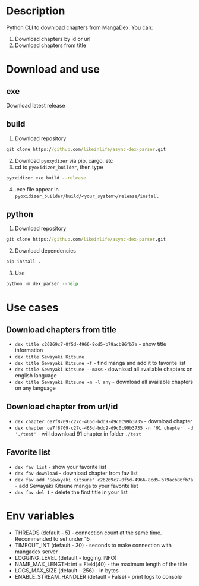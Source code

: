 # Description

Python CLI to download chapters from MangaDex.
You can:
1. Download chapters by id or url
2. Download chapters from title

# Download and use

## exe
Download latest release

## build
1. Download repository
```cmd
git clone https://github.com/likeinlife/async-dex-parser.git
```
2. Download `pyoxydizer` via pip, cargo, etc
3. cd to `pyoxidizer_builder`, then type
```cmd
pyoxidizer.exe build --release
```
4. .exe file appear in `pyoxidizer_builder/build/<your_system>/release/install`

## python
1. Download repository
```cmd
git clone https://github.com/likeinlife/async-dex-parser.git
```
2. Download dependencies
```cmd
pip install .
```
3. Use
```python
python -m dex_parser --help
```

# Use cases
## Download chapters from title
  - `dex title c26269c7-0f5d-4966-8cd5-b79acb86fb7a` - show title information
  - `dex title Sewayaki Kitsune`
  - `dex title Sewayaki Kitsune -f` - find manga and add it to favorite list
  - `dex title Sewayaki Kitsune --mass` - download all available chapters on english language
  - `dex title Sewayaki Kitsune -m -l any` - download all available chapters on any language

## Download chapter from url/id
  - `dex chapter ce7f8709-c27c-465d-bdd9-d9c0c99b3735` - download chapter
  - `dex chapter ce7f8709-c27c-465d-bdd9-d9c0c99b3735 -n '91 chapter' -d './test'` - will download 91 chapter in folder `./test`

## Favorite list
  - `dex fav list` - show your favorite list
  - `dex fav download` - download chapter from fav list
  - `dex fav add "Sewayaki Kitsune" c26269c7-0f5d-4966-8cd5-b79acb86fb7a` - add Sewayaki Kitsune manga to your favorite list
  - `dex fav del 1` - delete the first title in your list

# Env variables
- THREADS (default - 5) - connection count at the same time. Recommended to set under 15
- TIMEOUT_INT (default - 30) - seconds to make connection with mangadex server
- LOGGING_LEVEL (default - logging.INFO)
-	NAME_MAX_LENGTH: int = Field(40) - the maximum length of the title
-	LOGS_MAX_SIZE (default - 256) - in bytes
-	ENABLE_STREAM_HANDLER (default - False) - print logs to console
